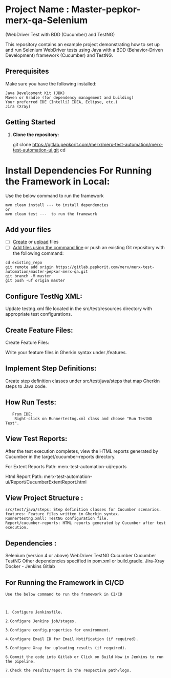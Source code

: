 
# Project Name : Master-pepkor-merx-qa-Selenium 
(WebDriver Test with BDD (Cucumber) and TestNG)

This repository contains an example project demonstrating how to set up and run Selenium WebDriver tests using Java with a BDD (Behavior-Driven Development) framework (Cucumber) and TestNG.

## Prerequisites

Make sure you have the following installed:

    Java Development Kit (JDK)
    Maven or Gradle (for dependency management and building)
    Your preferred IDE (IntelliJ IDEA, Eclipse, etc.)
    Jira (Xray)

## Getting Started

1. **Clone the repository:**


   git clone <https://gitlab.pepkorit.com/merx/merx-test-automation/merx-test-automation-ui.git>
   cd <merx-test-automation-ui>


# Install Dependencies For Running the Framework in Local:

Use the below command to run the framework
```
mvn clean install --- to install dependencies
or
mvn clean test ---  to run the framework
```
 
## Add your files

- [ ] [Create](https://docs.gitlab.com/ee/user/project/repository/web_editor.html#create-a-file) or [upload](https://docs.gitlab.com/ee/user/project/repository/web_editor.html#upload-a-file) files
- [ ] [Add files using the command line](https://docs.gitlab.com/ee/gitlab-basics/add-file.html#add-a-file-using-the-command-line) or push an existing Git repository with the following command:

```
cd existing_repo
git remote add origin https://gitlab.pepkorit.com/merx/merx-test-automation/master-pepkor-merx-qa.git
git branch -M master
git push -uf origin master
```

## Configure TestNg XML:
Update testng.xml file located in the src/test/resources directory with appropriate test configurations.

## Create Feature Files:
Create Feature Files:

Write your feature files in Gherkin syntax under /features.
## Implement Step Definitions:

Create step definition classes under src/test/java/steps that map Gherkin steps to Java code.
## How Run Tests:
       From IDE:
        Right-click on Runnertestng.xml class and choose "Run TestNG Test".
## View Test Reports:


After the test execution completes, view the HTML reports generated by Cucumber in the target/cucumber-reports directory.

For Extent Reports Path: merx-test-automation-ui/reports

Html Report Path: merx-test-automation-ui/Report/CucumberExtentReport.html

## View Project Structure :
    
    src/test/java/steps: Step definition classes for Cucumber scenarios.
    features: Feature files written in Gherkin syntax.
    Runnertestng.xmll: TestNG configuration file.
    Report/cucumber-reports: HTML reports generated by Cucumber after test execution.


## Dependencies :
 Selenium (version 4 or above) WebDriver
    TestNG
    Cucumber
    Cucumber TestNG
    Other dependencies specified in pom.xml or build.gradle.
    Jira-Xray
    Docker - Jenkins
    Gitlab


## For Running the Framework in CI/CD
	Use the below command to run the framework in CI/CD
 	  	  	 
   
     	
    1. Configure Jenkinsfile. 
     
    2.Configure Jenkins job/stages.
    
    3.Configure config.properties for environment.
    
    4.Configure Email ID for Email Notification (if required).
    
    5.Configure Xray for uploading results (if required).
    
    6.Commit the code into Gitlab or Click on Build Now in Jenkins to run the pipeline.
    
    7.Check the results/report in the respective path/logs.
 

